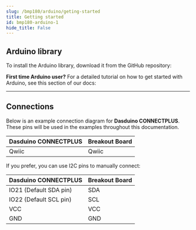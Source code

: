 ```yaml
---
slug: /bmp180/arduino/geting-started 
title: Getting started
id: bmp180-arduino-1 
hide_title: False
---
```


## Arduino library

To install the Arduino library, download it from the GitHub repository:
<QuickLink  
  title="Pressure & temperature sensor BMP180 breakout Arduino library"  
  description="BMP180 Arduino library by Soldered"  
  url="https://github.com/SolderedElectronics/Soldered-BMP180-Temperature-Pressure-Sensor-Arduino-Library"  
/>  


<InfoBox>

**First time Arduino user?** For a detailed tutorial on how to get started with Arduino, see this section of our docs:

<QuickLink  
  title="Getting started with Arduino"  
  description="A full, comprehensive tutorial on how to fully set up and upload code for the first time on an Arduino board, from scratch!"  
  url="/documentation/arduino/quick-start-guide"  
/>  

</InfoBox>

---

## Connections

Below is an example connection diagram for **Dasduino CONNECTPLUS**. These pins will be used in the examples throughout this documentation.

| **Dasduino CONNECTPLUS** | **Breakout Board** |
| ------------------------ | ------------------ |
| Qwiic                    | Qwiic              |

<InfoBox>

If you prefer, you can use I2C pins to manually connect:

| **Dasduino CONNECTPLUS** | **Breakout Board** |
| ------------------------ | ------------------ |
| IO21 (Default SDA pin)   | SDA                |
| IO22 (Default SCL pin)   | SCL                |
| VCC                      | VCC                |
| GND                      | GND                |

</InfoBox>